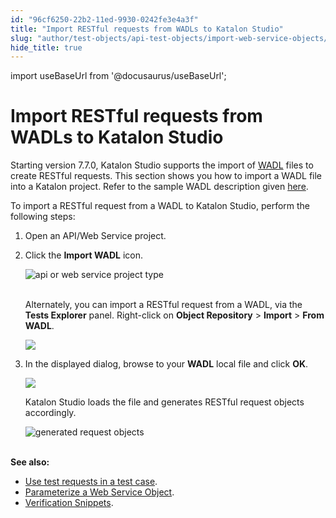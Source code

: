 ```yaml
---
id: "96cf6250-22b2-11ed-9930-0242fe3e4a3f"
title: "Import RESTful requests from WADLs to Katalon Studio"
slug: "author/test-objects/api-test-objects/import-web-service-objects/import-restful-requests-from-wadls-to-katalon-studio"
hide_title: true
---
```

import useBaseUrl from '@docusaurus/useBaseUrl';


# <a id="id" class="anchor_top_offset"/><a id="ariaid-title1" class="anchor_top_offset"/>Import RESTful requests from WADLs to <span xmlns="http://www.w3.org/1999/xhtml" className="ph">Katalon Studio</span> 

<p xmlns="http://www.w3.org/1999/xhtml" className="p">Starting version 7.7.0, Katalon Studio supports the import of <a className="xref j-external-link" href="https://www.w3.org/Submission/2009/03/" target="_blank">WADL</a> files to create RESTful requests. This section shows you how to import a WADL file into a Katalon project. Refer to the sample WADL description given <a className="xref j-external-link" href="https://www.w3.org/Submission/wadl/#x3-40001.3" target="_blank">here</a>.</p> 
<p xmlns="http://www.w3.org/1999/xhtml" className="p">To import a RESTful request from a WADL to Katalon Studio, perform the following steps:</p> 
<ol xmlns="http://www.w3.org/1999/xhtml" className="ol"><li className="li"><p className="p">Open an API/Web Service project.</p></li><li className="li"><p className="p">Click the <strong className="ph b">Import WADL</strong> icon.</p><p className="p"><img className="image" src={useBaseUrl("https://github.com/katalon-studio/docs-images/raw/master/katalon-studio/docs/import-wadl/icon.png")} width={400} alt="api or web service project type" /><br /><br /></p><p className="p">Alternately, you can import a RESTful request from a WADL, via the <strong className="ph b">Tests Explorer</strong> panel. Right-click on <strong className="ph b">Object Repository</strong> &gt; <strong className="ph b">Import</strong> &gt; <strong className="ph b">From WADL</strong>.</p><p className="p"><img className="image" width={600} src={useBaseUrl("/6828dce0-34ca-11ed-9930-0242fe3e4a3f.png")} /></p></li><li className="li"><p className="p">In the displayed dialog, browse to your <strong className="ph b">WADL</strong> local file and click <strong className="ph b">OK</strong>.</p><p className="p"><img className="image" width={600} src={useBaseUrl("/0dd7b800-34cb-11ed-9930-0242fe3e4a3f.png")} /></p><p className="p">Katalon Studio loads the file and generates RESTful request objects accordingly.</p><p className="p"><img className="image" src={useBaseUrl("https://github.com/katalon-studio/docs-images/raw/master/katalon-studio/docs/import-wadl/imported.png")} width={400} alt="generated request objects" /><br /><br /></p></li></ol> 
<p xmlns="http://www.w3.org/1999/xhtml" className="p"><strong className="ph b">See also:</strong></p> 
<ul xmlns="http://www.w3.org/1999/xhtml" className="ul"><li className="li"> <a className="xref" href="/docs/author/create-test-cases/using-web-services-in-a-test-case-in-katalon-studio">Use test requests in a test case</a>.</li><li className="li"> <a className="xref" href="/docs/author/test-objects/api-test-objects/rest-request/parameterize-a-web-service-object-in-katalon-studio">Parameterize a Web Service Object</a>.</li><li className="li"> <a className="xref" href="/docs/author/test-objects/api-test-objects/verification-snippets-in-katalon-studio">Verification Snippets</a>.</li></ul> 
